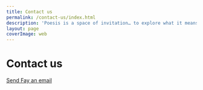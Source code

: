 ```yaml
---
title: Contact us
permalink: /contact-us/index.html
description: 'Poesis is a space of invitation… to explore what it means to be human at this point of profound planetary change; using our hands, heart and soul, as well as our relationship with systems and society.'
layout: page
coverImage: web
---
```


# Contact us

<a href="mailto:fay@insightspace.co.uk">Send Fay an email</a>
